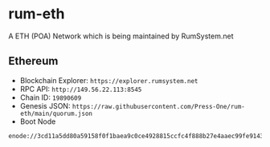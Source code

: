 # rum-eth

A ETH (POA) Network which is being maintained by RumSystem.net

## Ethereum

- Blockchain Explorer: `https://explorer.rumsystem.net`
- RPC API: `http://149.56.22.113:8545`
- Chain ID: `19890609`
- Genesis JSON: `https://raw.githubusercontent.com/Press-One/rum-eth/main/quorum.json`
- Boot Node
```
enode://3cd11a5dd80a59158f0f1baea9c0ce4928815ccfc4f888b27e4aaec99fe9143892c2c485de4f77a21442506da00473955c619374f17a26fc1d2b96ad4ace6542@149.56.22.113:30303
```
